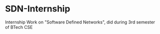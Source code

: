 # SDN-Internship
Internship Work on "Software Defined Networks", did during 3rd semester of BTech CSE
